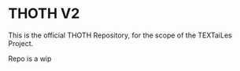 # THOTH V2

This is the official THOTH Repository, for the scope of the TEXTaiLes Project.

Repo is a wip